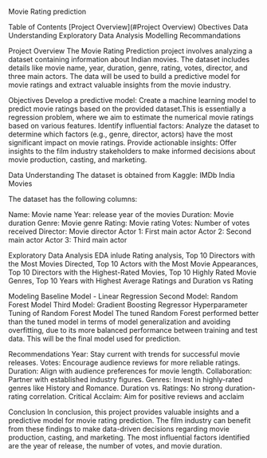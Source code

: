 Movie Rating prediction
  
Table of Contents
[Project Overview](#Project Overview)
Obectives
Data Understanding
Exploratory Data Analysis
Modelling
Recommandations



Project Overview
The Movie Rating Prediction project involves analyzing a dataset containing information about Indian movies. The dataset includes details like movie name, year, duration, genre, rating, votes, director, and three main actors. The data will be used to build a predictive model for movie ratings and extract valuable insights from the movie industry.

Objectives
Develop a predictive model: Create a machine learning model to predict movie ratings based on the provided dataset.This is essentially a regression problem, where we aim to estimate the numerical movie ratings based on various features.
Identify influential factors: Analyze the dataset to determine which factors (e.g., genre, director, actors) have the most significant impact on movie ratings.
Provide actionable insights: Offer insights to the film industry stakeholders to make informed decisions about movie production, casting, and marketing.

Data Understanding
The dataset is obtained from Kaggle: IMDb India Movies

The dataset has the following columns:

Name: Movie name
Year: release year of the movies
Duration: Movie duration
Genre: Movie genre
Rating: Movie rating
Votes: Number of votes received
Director: Movie director
Actor 1: First main actor
Actor 2: Second main actor
Actor 3: Third main actor

Exploratory Data Analysis
EDA inlude Rating analysis, Top 10 Directors with the Most Movies Directed, Top 10 Actors with the Most Movie Appearances, Top 10 Directors with the Highest-Rated Movies, Top 10 Highly Rated Movie Genres, Top 10 Years with Highest Average Ratings and Duration vs Rating

Modeling
Baseline Model - Linear Regression
Second Model: Random Forest Model
Third Model: Gradient Boosting Regressor
Hyperparameter Tuning of Random Forest Model
The tuned Random Forest performed better than the tuned model in terms of model generalization and avoiding overfitting, due to its more balanced performance between training and test data. This will be the final model used for prediction.

Recommendations
Year: Stay current with trends for successful movie releases.
Votes: Encourage audience reviews for more reliable ratings.
Duration: Align with audience preferences for movie length.
Collaboration: Partner with established industry figures.
Genres: Invest in highly-rated genres like History and Romance.
Duration vs. Ratings: No strong duration-rating correlation.
Critical Acclaim: Aim for positive reviews and acclaim

Conclusion
In conclusion, this project provides valuable insights and a predictive model for movie rating prediction. The film industry can benefit from these findings to make data-driven decisions regarding movie production, casting, and marketing. The most influential factors identified are the year of release, the number of votes, and movie duration.








